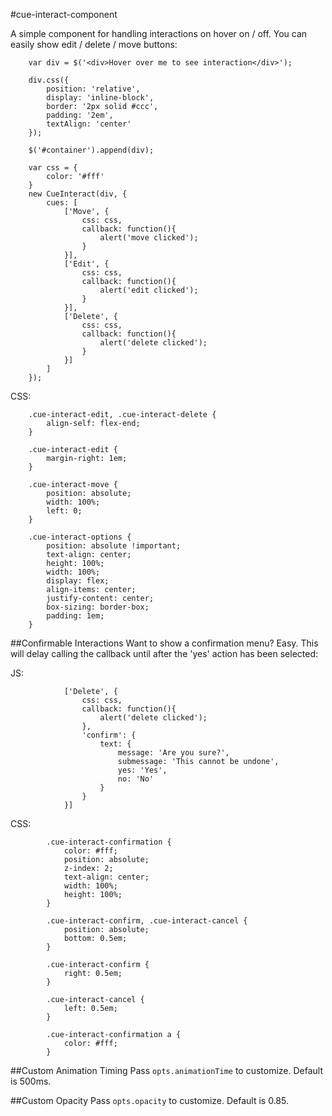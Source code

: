 #cue-interact-component

A simple component for handling interactions on hover on / off. You can easily show edit / delete / move buttons:

```
	var div = $('<div>Hover over me to see interaction</div>');

	div.css({
		position: 'relative',
		display: 'inline-block',
		border: '2px solid #ccc',
		padding: '2em',
		textAlign: 'center'
	});

	$('#container').append(div);

	var css = {
		color: '#fff'
	}
	new CueInteract(div, {
		cues: [
			['Move', {
				css: css,
				callback: function(){
					alert('move clicked');
				}
			}],
			['Edit', {
				css: css,
				callback: function(){
					alert('edit clicked');
				}
			}],
			['Delete', {
				css: css,
				callback: function(){
					alert('delete clicked');
				}
			}]
		]
	});
```

CSS:

```
	.cue-interact-edit, .cue-interact-delete {
		align-self: flex-end;
	}

	.cue-interact-edit {
		margin-right: 1em;
	}

	.cue-interact-move {
		position: absolute;
		width: 100%;
		left: 0;
	}

	.cue-interact-options {
		position: absolute !important;
		text-align: center;
		height: 100%;
		width: 100%;
		display: flex;
		align-items: center;
		justify-content: center;
		box-sizing: border-box;
		padding: 1em;
	}
```

##Confirmable Interactions
Want to show a confirmation menu? Easy. This will delay calling the callback until after the 'yes' action has been selected:

JS:

```
			['Delete', {
				css: css,
				callback: function(){
					alert('delete clicked');
				},
				'confirm': {
					text: {
						message: 'Are you sure?',
						submessage: 'This cannot be undone',
						yes: 'Yes',
						no: 'No'
					}
				}
			}]
```

CSS:

```
		.cue-interact-confirmation {
			color: #fff;
			position: absolute;
			z-index: 2;
			text-align: center;
			width: 100%;
			height: 100%;
		}

		.cue-interact-confirm, .cue-interact-cancel {
			position: absolute;
			bottom: 0.5em;
		}

		.cue-interact-confirm {
			right: 0.5em;
		}

		.cue-interact-cancel {
			left: 0.5em;
		}

		.cue-interact-confirmation a {
			color: #fff;
		}
```

##Custom Animation Timing
Pass `opts.animationTime` to customize. Default is 500ms.

##Custom Opacity
Pass `opts.opacity` to customize. Default is 0.85.
